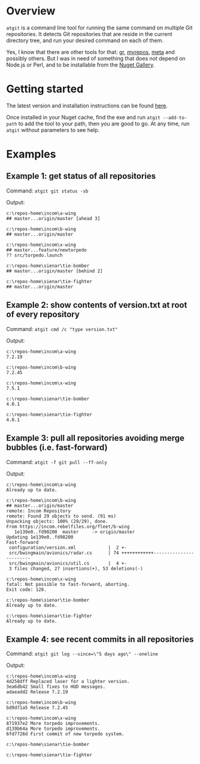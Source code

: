 # Overview

`atgit` is a command line tool for running the same command on multiple Git repositories. It detects Git repositories that are reside in the current directory tree, and run your desired command on each of them.

Yes, I know that there are other tools for that: [gr](https://github.com/mixu/gr), [myrepos](http://myrepos.branchable.com/), [meta](https://www.npmjs.com/package/meta) and possibly others. But I was in need of something that does not depend on Node.js or Perl, and to be installable from the [Nuget Gallery](https://www.nuget.org/).

# Getting started

The latest version and installation instructions can be found [here](https://www.nuget.org/packages/atgit/).

Once installed in your Nuget cache, find the exe and run `atgit --add-to-path` to add the tool to your path, then you are good to go. At any time, run `atgit` without parameters to see help.

# Examples

## Example 1: get status of all repositories

Command: `atgit git status -sb`

Output:

    c:\repos-home\incom\a-wing
    ## master...origin/master [ahead 3]

    c:\repos-home\incom\b-wing
    ## master...origin/master

    c:\repos-home\incom\x-wing
    ## master...feature/newtorpedo
    ?? src/torpedo.launch

    c:\repos-home\sienar\tie-bomber
    ## master...origin/master [behind 2]

    c:\repos-home\sienar\tie-fighter
    ## master...origin/master

## Example 2: show contents of version.txt at root of every repository

Command: `atgit cmd /c "type version.txt"`

Output:

    c:\repos-home\incom\a-wing
    7.2.19

    c:\repos-home\incom\b-wing
    7.2.45

    c:\repos-home\incom\x-wing
    7.5.1

    c:\repos-home\sienar\tie-bomber
    4.0.1

    c:\repos-home\sienar\tie-fighter
    4.0.1

## Example 3: pull all repositories avoiding merge bubbles (i.e. fast-forward)

Command: `atgit -f git pull --ff-only`

Output:

    c:\repos-home\incom\a-wing
    Already up to date.

    c:\repos-home\incom\b-wing
    ## master...origin/master
    remote: Incom Repository
    remote: Found 29 objects to send. (91 ms)
    Unpacking objects: 100% (29/29), done.
    From https://incom.rebelfiles.org/fleet/b-wing
       1e139e0..fd98200  master     -> origin/master
    Updating 1e139e0..fd98200
    Fast-forward
     configuration/version.xml            |  2 +-
     src/bwingmain/avionics/radar.cs      | 74 ++++++++++++------------------------
     src/bwingmain/avionics/util.cs       |  4 +-
     3 files changed, 27 insertions(+), 53 deletions(-)

    c:\repos-home\incom\x-wing
    fatal: Not possible to fast-forward, aborting.
    Exit code: 128.

    c:\repos-home\sienar\tie-bomber
    Already up to date.

    c:\repos-home\sienar\tie-fighter
    Already up to date.

## Example 4: see recent commits in all repositories

Command: `atgit git log --since=\"5 days ago\" --oneline`

Output:

    c:\repos-home\incom\a-wing
    4d258dff Replaced laser for a lighter version.
    3ea6db42 Small fixes to HUD messages.
    adaeadd2 Release 7.2.19

    c:\repos-home\incom\b-wing
    bd9d71a5 Release 7.2.45

    c:\repos-home\incom\x-wing
    871937e2 More torpedo improvements.
    d139b64a More torpedo improvements.
    6fd7726d First commit of new torpedo system.

    c:\repos-home\sienar\tie-bomber

    c:\repos-home\sienar\tie-fighter


